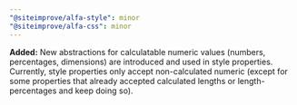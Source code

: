 ```yaml
---
"@siteimprove/alfa-style": minor
"@siteimprove/alfa-css": minor
---
```


**Added:** New abstractions for calculatable numeric values (numbers, percentages, dimensions) are introduced and used in style properties. Currently, style properties only accept non-calculated numeric (except for some properties that already accepted calculated lengths or length-percentages and keep doing so).
